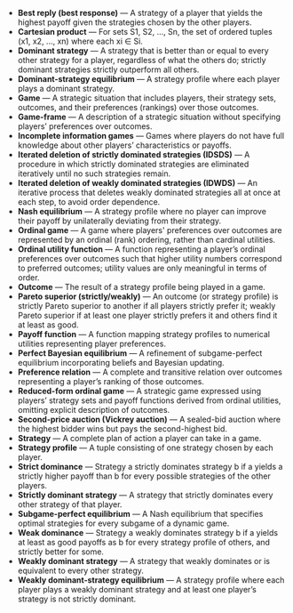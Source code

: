 - **Best reply (best response)** — A strategy of a player that yields the highest payoff given the strategies chosen by the other players.
- **Cartesian product** — For sets S1, S2, ..., Sn, the set of ordered tuples (x1, x2, ..., xn) where each xi ∈ Si.
- **Dominant strategy** — A strategy that is better than or equal to every other strategy for a player, regardless of what the others do; strictly dominant strategies strictly outperform all others.
- **Dominant-strategy equilibrium** — A strategy profile where each player plays a dominant strategy.
- **Game** — A strategic situation that includes players, their strategy sets, outcomes, and their preferences (rankings) over those outcomes.
- **Game-frame** — A description of a strategic situation without specifying players’ preferences over outcomes.
- **Incomplete information games** — Games where players do not have full knowledge about other players’ characteristics or payoffs.
- **Iterated deletion of strictly dominated strategies (IDSDS)** — A procedure in which strictly dominated strategies are eliminated iteratively until no such strategies remain.
- **Iterated deletion of weakly dominated strategies (IDWDS)** — An iterative process that deletes weakly dominated strategies all at once at each step, to avoid order dependence.
- **Nash equilibrium** — A strategy profile where no player can improve their payoff by unilaterally deviating from their strategy.
- **Ordinal game** — A game where players' preferences over outcomes are represented by an ordinal (rank) ordering, rather than cardinal utilities.
- **Ordinal utility function** — A function representing a player’s ordinal preferences over outcomes such that higher utility numbers correspond to preferred outcomes; utility values are only meaningful in terms of order.
- **Outcome** — The result of a strategy profile being played in a game.
- **Pareto superior (strictly/weakly)** — An outcome (or strategy profile) is strictly Pareto superior to another if all players strictly prefer it; weakly Pareto superior if at least one player strictly prefers it and others find it at least as good.
- **Payoff function** — A function mapping strategy profiles to numerical utilities representing player preferences.
- **Perfect Bayesian equilibrium** — A refinement of subgame-perfect equilibrium incorporating beliefs and Bayesian updating.
- **Preference relation** — A complete and transitive relation over outcomes representing a player’s ranking of those outcomes.
- **Reduced-form ordinal game** — A strategic game expressed using players’ strategy sets and payoff functions derived from ordinal utilities, omitting explicit description of outcomes.
- **Second-price auction (Vickrey auction)** — A sealed-bid auction where the highest bidder wins but pays the second-highest bid.
- **Strategy** — A complete plan of action a player can take in a game.
- **Strategy profile** — A tuple consisting of one strategy chosen by each player.
- **Strict dominance** — Strategy a strictly dominates strategy b if a yields a strictly higher payoff than b for every possible strategies of the other players.
- **Strictly dominant strategy** — A strategy that strictly dominates every other strategy of that player.
- **Subgame-perfect equilibrium** — A Nash equilibrium that specifies optimal strategies for every subgame of a dynamic game.
- **Weak dominance** — Strategy a weakly dominates strategy b if a yields at least as good payoffs as b for every strategy profile of others, and strictly better for some.
- **Weakly dominant strategy** — A strategy that weakly dominates or is equivalent to every other strategy.
- **Weakly dominant-strategy equilibrium** — A strategy profile where each player plays a weakly dominant strategy and at least one player’s strategy is not strictly dominant.
